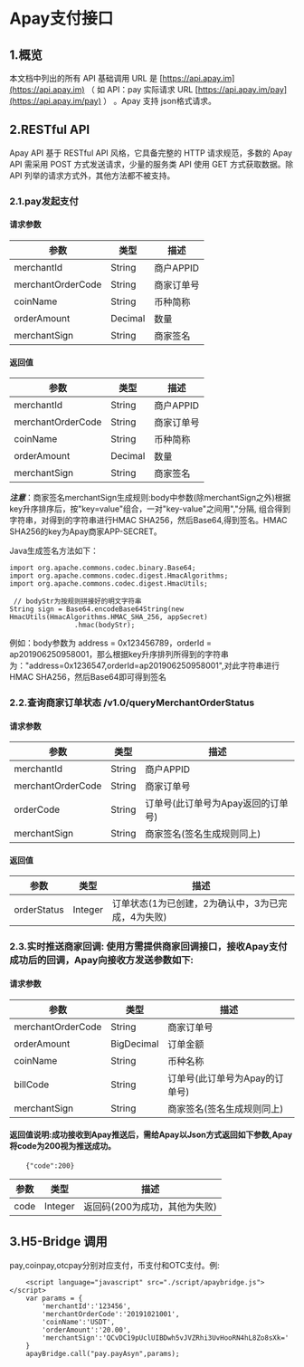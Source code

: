 # Apay支付接口 #

## 1.概览 ##
本文档中列出的所有 API 基础调用 URL 是 [https://api.apay.im](https://api.apay.im) （ 如 API：pay 实际请求 URL [https://api.apay.im/pay](https://api.apay.im/pay) ） 。Apay 支持 json格式请求。

## 2.RESTful API ##

Apay API 基于 RESTful API 风格，它具备完整的 HTTP 请求规范，多数的 Apay API 需采用 POST 方式发送请求，少量的服务类 API 使用 GET 方式获取数据。除 API 列举的请求方式外，其他方法都不被支持。

### 2.1.pay发起支付 ###

#### 请求参数 ####
| 参数 | 类型 | 描述 |
| - | - | - |
| merchantId | String | 商户APPID |
| merchantOrderCode| String | 商家订单号 |
| coinName | String | 币种简称 |
| orderAmount | Decimal | 数量 |
| merchantSign | String | 商家签名 |

#### 返回值 ####

| 参数 | 类型 | 描述 |
| - | - | - |
| merchantId | String | 商户APPID |
| merchantOrderCode| String | 商家订单号 |
| coinName | String | 币种简称 |
| orderAmount | Decimal | 数量 |
| merchantSign | String | 商家签名 |

***注意***：商家签名merchantSign生成规则:body中参数(除merchantSign之外)根据key升序排序后，按"key=value"组合，一对"key-value"之间用","分隔,
组合得到字符串，对得到的字符串进行HMAC 
SHA256，然后Base64,得到签名。HMAC SHA256的key为Apay商家APP-SECRET。

Java生成签名方法如下：

```
import org.apache.commons.codec.binary.Base64;
import org.apache.commons.codec.digest.HmacAlgorithms;
import org.apache.commons.codec.digest.HmacUtils;

 // bodyStr为按规则拼接好的明文字符串
String sign = Base64.encodeBase64String(new HmacUtils(HmacAlgorithms.HMAC_SHA_256, appSecret)
                .hmac(bodyStr);                
```

例如：body参数为 address = 0x123456789，orderId = ap201906250958001，那么根据key升序排列所得到的字符串为："address=0x1236547,orderId=ap201906250958001",对此字符串进行HMAC SHA256，然后Base64即可得到签名

### 2.2.查询商家订单状态 /v1.0/queryMerchantOrderStatus ###

#### 请求参数 ####
| 参数 | 类型 | 描述 |
| - | - | - |
| merchantId | String | 商户APPID |
| merchantOrderCode| String | 商家订单号 |
| orderCode | String | 订单号(此订单号为Apay返回的订单号) |
| merchantSign | String | 商家签名(签名生成规则同上) |

#### 返回值 ####

| 参数 | 类型 | 描述 |
| - | - | - |
| orderStatus | Integer | 订单状态(1为已创建，2为确认中，3为已完成，4为失败) |

### 2.3.实时推送商家回调: 使用方需提供商家回调接口，接收Apay支付成功后的回调，Apay向接收方发送参数如下:

#### 请求参数 ####
| 参数 | 类型 | 描述 |
| - | - | - |
| merchantOrderCode| String | 商家订单号 |
| orderAmount | BigDecimal | 订单金额 |
| coinName | String | 币种名称 |
| billCode | String | 订单号(此订单号为Apay的订单号) |
| merchantSign | String | 商家签名(签名生成规则同上) |

#### 返回值说明:成功接收到Apay推送后，需给Apay以Json方式返回如下参数,Apay将code为200视为推送成功。
``` 
	{"code":200}
```

| 参数 | 类型 | 描述 |
| - | - | - |
| code | Integer | 返回码(200为成功，其他为失败) |

## 3.H5-Bridge 调用 ##

pay,coinpay,otcpay分别对应支付，币支付和OTC支付。例:
``` 
	<script language="javascript" src="./script/apaybridge.js"></script>
	var params = {
		'merchantId':'123456',
		'merchantOrderCode':'20191021001',
		'coinName':'USDT',
		'orderAmount':'20.00',
		'merchantSign':'QCvDC19pUclUIBDwh5vJVZRhi3UvHooRN4hL8Zo8sXk='
	}
	apayBridge.call("pay.payAsyn",params);
```